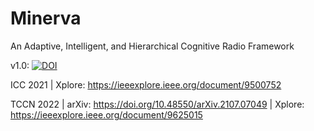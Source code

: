 # Minerva
An Adaptive, Intelligent, and Hierarchical Cognitive Radio Framework

v1.0: [![DOI](https://zenodo.org/badge/224508317.svg)](https://zenodo.org/badge/latestdoi/224508317)

ICC 2021 | Xplore: https://ieeexplore.ieee.org/document/9500752

TCCN 2022 | arXiv: https://doi.org/10.48550/arXiv.2107.07049 | Xplore: https://ieeexplore.ieee.org/document/9625015
